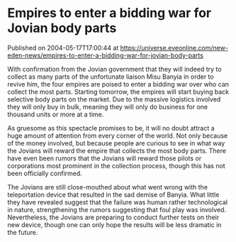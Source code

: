 # Empires to enter a bidding war for Jovian body parts
Published on 2004-05-17T17:00:44 at https://universe.eveonline.com/new-eden-news/empires-to-enter-a-bidding-war-for-jovian-body-parts

With confirmation from the Jovian government that they will indeed try to collect as many parts of the unfortunate liaison Misu Banyia in order to revive him, the four empires are poised to enter a bidding war over who can collect the most parts. Starting tomorrow, the empires will start buying back selective body parts on the market. Due to the massive logistics involved they will only buy in bulk, meaning they will only do business for one thousand units or more at a time.   
  
As gruesome as this spectacle promises to be, it will no doubt attract a huge amount of attention from every corner of the world. Not only because of the money involved, but because people are curious to see in what way the Jovians will reward the empire that collects the most body parts. There have even been rumors that the Jovians will reward those pilots or corporations most prominent in the collection process, though this has not been officially confirmed.   
  
The Jovians are still close-mouthed about what went wrong with the teleportation device that resulted in the sad demise of Banyia. What little they have revealed suggest that the failure was human rather technological in nature, strengthening the rumors suggesting that foul play was involved. Nevertheless, the Jovians are preparing to conduct further tests on their new device, though one can only hope the results will be less dramatic in the future.
